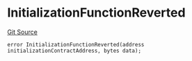 # InitializationFunctionReverted
[Git Source](https://github.com/thrackle-io/tron/blob/5f7e8f952b779123753dfeb3491892f00fd8b936/src/client/token/handler/diamond/HandlerDiamondLib.sol)


```solidity
error InitializationFunctionReverted(address initializationContractAddress, bytes data);
```

